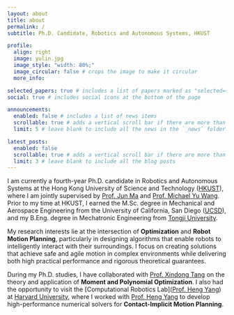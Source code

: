 ```yaml
---
layout: about
title: about
permalink: /
subtitle: Ph.D. Candidate, Robotics and Autonomous Systems, HKUST

profile:
  align: right
  image: yulin.jpg
  image_style: "width: 80%;"
  image_circular: false # crops the image to make it circular
  more_info:

selected_papers: true # includes a list of papers marked as "selected={true}"
social: true # includes social icons at the bottom of the page

announcements:
  enabled: false # includes a list of news items
  scrollable: true # adds a vertical scroll bar if there are more than 3 news items
  limit: 5 # leave blank to include all the news in the `_news` folder

latest_posts:
  enabled: false
  scrollable: true # adds a vertical scroll bar if there are more than 3 new posts items
  limit: 3 # leave blank to include all the blog posts
---
```


I am currently a fourth-year Ph.D. candidate in Robotics and Autonomous Systems at the Hong Kong University of Science and Technology ([HKUST](https://hkust.edu.hk/)), where I am jointly supervised by [Prof. Jun Ma](https://ece.hkust.edu.hk/junma) and [Prof. Michael Yu Wang](https://ece.hkust.edu.hk/mywang). Prior to my time at HKUST, I earned the M.Sc. degree in Mechanical and Aerospace Engineering from the University of California, San Diego ([UCSD](https://ucsd.edu/)), and my B.Eng. degree in Mechatronic Engineering from [Tongji University](https://en.tongji.edu.cn/p/#/).

My research interests lie at the intersection of **Optimization** and **Robot Motion Planning**, particularly in designing algorithms that enable robots to intelligently interact with their surroundings. I focus on creating solutions that achieve safe and agile motion in complex environments while delivering both high practical performance and rigorous theoretical guarantees. 

During my Ph.D. studies, I have collaborated with [Prof. Xindong Tang](https://www.math.hkbu.edu.hk/~xdtang/) on the theory and application of **Moment and Polynomial Optimization**. I also had the opportunity to visit the [Computational Robotics Lab]([Prof. Heng Yang](https://computationalrobotics.seas.harvard.edu/)) at [Harvard University](https://www.harvard.edu/), where I worked with [Prof. Heng Yang](https://hankyang.seas.harvard.edu/) to develop high-performance numerical solvers for **Contact-Implicit Motion Planning**.


